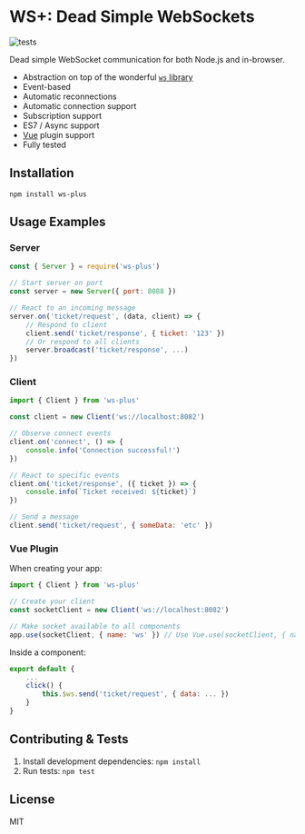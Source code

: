WS+: Dead Simple WebSockets
==============================

![tests](https://github.com/foxxyz/ws-plus/workflows/tests/badge.svg?branch=master)

Dead simple WebSocket communication for both Node.js and in-browser.

 * Abstraction on top of the wonderful [`ws` library](https://www.npmjs.com/package/ws)
 * Event-based
 * Automatic reconnections
 * Automatic connection support
 * Subscription support
 * ES7 / Async support
 * [Vue](https://vuejs.org/) plugin support
 * Fully tested

Installation
------------

```shell
npm install ws-plus
```

Usage Examples
--------------

### Server

```javascript
const { Server } = require('ws-plus')

// Start server on port
const server = new Server({ port: 8088 })

// React to an incoming message
server.on('ticket/request', (data, client) => {
    // Respond to client
    client.send('ticket/response', { ticket: '123' })
    // Or respond to all clients
    server.broadcast('ticket/response', ...)
})
```

### Client

```javascript
import { Client } from 'ws-plus'

const client = new Client('ws://localhost:8082')

// Observe connect events
client.on('connect', () => {
    console.info('Connection successful!')
})

// React to specific events
client.on('ticket/response', ({ ticket }) => {
    console.info(`Ticket received: ${ticket}`)
})

// Send a message
client.send('ticket/request', { someData: 'etc' })
```

### Vue Plugin

When creating your app:

```javascript
import { Client } from 'ws-plus'

// Create your client
const socketClient = new Client('ws://localhost:8082')

// Make socket available to all components
app.use(socketClient, { name: 'ws' }) // Use Vue.use(socketClient, { name: 'ws' }) in Vue 2.x
```

Inside a component:

```javascript
export default {
    ...
    click() {
        this.$ws.send('ticket/request', { data: ... })
    }
}
```

Contributing & Tests
--------------------

1. Install development dependencies: `npm install`
2. Run tests: `npm test`

License
-------

MIT
